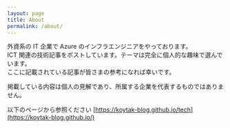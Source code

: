 ```yaml
---
layout: page
title: About
permalink: /about/
---
```


外資系の IT 企業で Azure のインフラエンジニアをやっております。<br/>
ICT 関連の技術記事をポストしています。テーマは完全に個人的な趣味で選んでいます。<br/>
ここに記載されている記事が皆さまの参考になれば幸いです。

掲載している内容は個人の見解であり、所属する企業を代表するものではありません。

以下のページから参照ください
[https://koytak-blog.github.io/tech](https://koytak-blog.github.io/)

